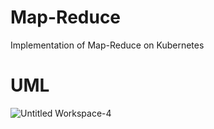 # Map-Reduce
Implementation of Map-Reduce on Kubernetes

# UML
![Untitled Workspace-4](https://github.com/JoelJa835/Map-Reduce/assets/94067900/86ce5e52-ebfd-4421-90c6-aa3b4abf08c3)

